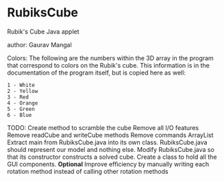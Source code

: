 RubiksCube
==========

Rubik's Cube Java applet

author: Gaurav Mangal

Colors:
    The following are the numbers within the 3D array in the program that
    correspond to colors on the Rubik's cube. This information is in the 
    documentation of the program itself, but is copied here as well:

    1 - White
    2 - Yellow
    3 - Red
    4 - Orange
    5 - Green
    6 - Blue

TODO:
    Create method to scramble the cube
    Remove all I/O features
        Remove readCube and writeCube methods
    Remove commands ArrayList
    Extract main from RubiksCube.java into its own class. RubiksCube.java should
        represent our model and nothing else.
    Modify RubiksCube.java so that its constructor constructs a solved cube.
    Create a class to hold all the GUI components.
    **Optional** Improve efficiency by manually writing each rotation method 
        instead of calling other rotation methods




